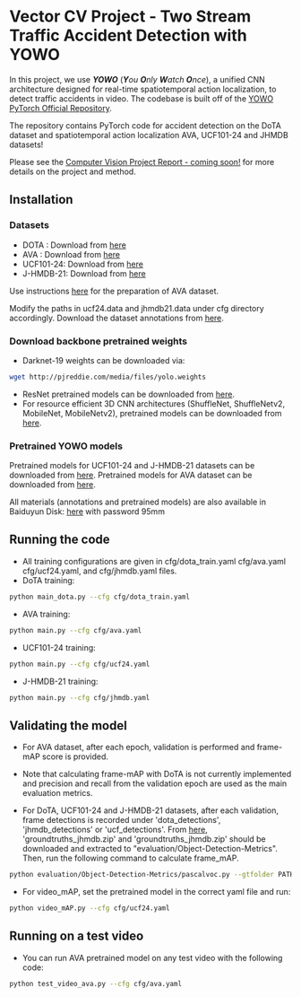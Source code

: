 # Vector CV Project - Two Stream Traffic Accident Detection with YOWO

In this project, we use ***YOWO*** (***Y**ou **O**nly **W**atch **O**nce*), a unified CNN architecture designed for real-time spatiotemporal action localization, to detect traffic accidents in video. The codebase is built off of the [YOWO PyTorch Official Repository](https://github.com/wei-tim/YOWO).

The repository contains PyTorch code for accident detection on the DoTA dataset and spatiotemporal action localization AVA, UCF101-24 and JHMDB datasets!

Please see the [Computer Vision Project Report - coming soon!]() for more details on the project and method.

## Installation

### Datasets

* DOTA     : Download from [here](https://github.com/MoonBlvd/Detection-of-Traffic-Anomaly)
* AVA	   : Download from [here](https://github.com/cvdfoundation/ava-dataset)
* UCF101-24: Download from [here](https://drive.google.com/file/d/1o2l6nYhd-0DDXGP-IPReBP4y1ffVmGSE/view?usp=sharing)
* J-HMDB-21: Download from [here](http://jhmdb.is.tue.mpg.de/challenge/JHMDB/datasets)

Use instructions [here](https://github.com/facebookresearch/SlowFast/blob/master/slowfast/datasets/DATASET.md) for the preparation of AVA dataset.

Modify the paths in ucf24.data and jhmdb21.data under cfg directory accordingly.
Download the dataset annotations from [here](https://www.dropbox.com/sh/16jv2kwzom1pmlt/AABL3cFWDfG5MuH9PwnjSJf0a?dl=0).

### Download backbone pretrained weights

* Darknet-19 weights can be downloaded via:
```bash
wget http://pjreddie.com/media/files/yolo.weights
```

* ResNet pretrained models can be downloaded from [here](https://drive.google.com/drive/folders/1zvl89AgFAApbH0At-gMuZSeQB_LpNP-M?usp=sharing).
* For resource efficient 3D CNN architectures (ShuffleNet, ShuffleNetv2, MobileNet, MobileNetv2), pretrained models can be downloaded from [here](https://github.com/okankop/Efficient-3DCNNs).

### Pretrained YOWO models

Pretrained models for UCF101-24 and J-HMDB-21 datasets can be downloaded from [here](https://www.dropbox.com/sh/16jv2kwzom1pmlt/AABL3cFWDfG5MuH9PwnjSJf0a?dl=0).
Pretrained models for AVA dataset can be downloaded from [here](https://drive.google.com/drive/folders/1g-jTfxCV9_uNFr61pjo4VxNfgDlbWLlb?usp=sharing).

All materials (annotations and pretrained models) are also available in Baiduyun Disk:
[here](https://pan.baidu.com/s/1yaOYqzcEx96z9gAkOhMnvQ) with password 95mm

## Running the code

* All training configurations are given in cfg/dota_train.yaml cfg/ava.yaml cfg/ucf24.yaml, and cfg/jhmdb.yaml files.
* DoTA training:
```bash
python main_dota.py --cfg cfg/dota_train.yaml
```
* AVA training:
```bash
python main.py --cfg cfg/ava.yaml
```
* UCF101-24 training:
```bash
python main.py --cfg cfg/ucf24.yaml
```
* J-HMDB-21 training:
```bash
python main.py --cfg cfg/jhmdb.yaml
```

## Validating the model

* For AVA dataset, after each epoch, validation is performed and frame-mAP score is provided.

* Note that calculating frame-mAP with DoTA is not currently implemented and precision and recall from the validation epoch are used as the main evaluation metrics.

* For DoTA, UCF101-24 and J-HMDB-21 datasets, after each validation, frame detections is recorded under 'dota_detections', 'jhmdb_detections' or 'ucf_detections'. From [here](https://www.dropbox.com/sh/16jv2kwzom1pmlt/AABL3cFWDfG5MuH9PwnjSJf0a?dl=0), 'groundtruths_jhmdb.zip' and 'groundtruths_jhmdb.zip' should be downloaded and extracted to "evaluation/Object-Detection-Metrics". Then, run the following command to calculate frame_mAP.

```bash
python evaluation/Object-Detection-Metrics/pascalvoc.py --gtfolder PATH-TO-GROUNDTRUTHS-FOLDER --detfolder PATH-TO-DETECTIONS-FOLDER

```

* For video_mAP, set the pretrained model in the correct yaml file and run:
```bash
python video_mAP.py --cfg cfg/ucf24.yaml
```

## Running on a test video

* You can run AVA pretrained model on any test video with the following code:
```bash
python test_video_ava.py --cfg cfg/ava.yaml
```